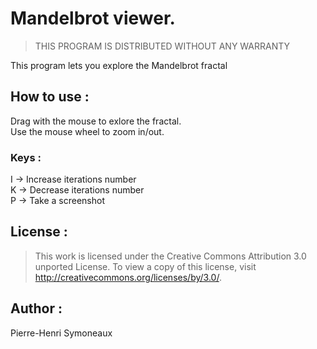 # Mandelbrot viewer.
> THIS PROGRAM IS DISTRIBUTED WITHOUT ANY WARRANTY

This program lets you explore the Mandelbrot fractal

## How to use :
Drag with the mouse to exlore the fractal.<br>
Use the mouse wheel to zoom in/out.

### Keys :
I -> Increase iterations number<br>
K -> Decrease iterations number<br>
P -> Take a screenshot<br>

## License :
> This work is licensed under the Creative Commons Attribution 3.0 unported License.
> To view a copy of this license, visit http://creativecommons.org/licenses/by/3.0/.

## Author :
Pierre-Henri Symoneaux